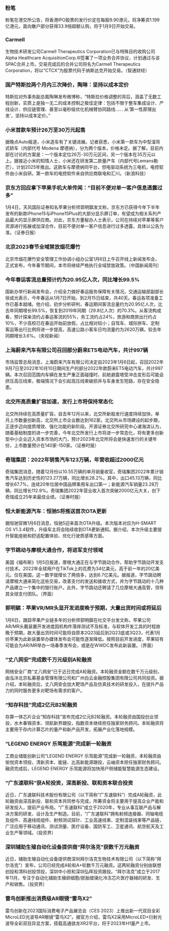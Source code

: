 ### 粉笔
粉笔在港交所公告，将香港IPO股票的发行价定在每股9.90港元，将净筹资1.199亿港元，面向散户部分获得33.9倍超额认购，将于1月9日开始交易。
### Carmell
生物技术研发公司Carmell Therapeutics Corporation已与特殊目的收购公司Alpha Healthcare AcquisitionCorp.III签署了一项业务合并协议，计划通过与该SPAC合并上市。交易完成后的合并公司将名为Carmell Therapeutics Corporation，将以“CTCX”为股票代码于纳斯达克开始交易。（智通财经）
### 国产特斯拉两个月内三次降价，陶琳：坚持以成本定价
特斯拉对外事务副总裁陶琳发布微博称，“特斯拉价格调整的背后，涵盖了无数工程创新，实质上是独一无二的成本控制之极佳定律：包括不限于整车集成设计、产线设计、供应链管理、甚至以毫秒级优化机械臂协同路线…… 从‘第一性原理出发’，坚持以成本定价。”
### 小米首款车预计26万至30万元起售
据晚点Auto报道，小米造车有了关键进展。记者获悉，小米第一款车为中型溜背式轿车（内部代号 Modena 摩德纳），分为两个版本，价格未定。据了解，目前内部在讨论的方案是：一个版本定位26万-30万元区间，另一个版本在35万元以上。据接近小米的知情人士，小米还在研发第二款量产车（内部代号Lemans勒芒），计划2025年推出。这款车与摩德纳同平台，但电驱动系统为三电机，电控软件由小米自研。第一款车的电控软件来自供应商联电和汇川。（新浪科技）
### 京东方回应拿下苹果手机大单传闻：“目前不便对单一客户信息透露过多”
1月4日，天风国际证券知名苹果分析师郭明錤发文称，京东方已获得今年下半年发布的新款iPhone15与iPhone15Plus的大部分显示屏订单，有望成为相关系列产品最大的显示屏供应商。对此，京东方董秘办人士表示，公司在持续对苹果等客户资源进行拓展或加深合作，目前不便对单一客户信息进行过多透露，具体以公告为准。（证券日报）
### 北京2023春节全域禁放烟花爆竹
北京市烟花爆竹安全管理工作协调小组办公室1月6日上午召开线上新闻发布会，正式宣布，今年春节期间，本市将继续严格执行全域禁放政策。（中国新闻周刊）
### 今年春运客流总量预计约为20.95亿人次，同比增长99.5%
国新办举行新闻发布会，介绍全力做好春运服务保障有关情况。交通运输部副部长徐成光表示，今年春运从1月7日开始，到2月15日结束，共40天。春运各项准备工作已基本就绪。他介绍，初步分析研判，春运期间客流总量约为20.95亿人次，比去年同期增长99.5%，恢复到2019年同期（29.8亿人次）的70.3%。从客流构成看，预计探亲流约占春运客流的55%，务工流约占24%，旅游和商旅出行约占10%，不少高校已在春运开始前放假，占比相对较小；自驾车、城际拼车、定制客运等出行比例将进一步提高，高速公路小客车日均流量约为2620万辆，较去年同期增长3.6%。（央视新闻）
### 上海蔚来汽车有限公司召回部分蔚来ET5电动汽车，共计997辆
市场监管总局消息，上海蔚来汽车有限公司决定自2023年1月6日起，召回2022年9月7日至2022年10月10日期间生产的部分2022年款蔚来ET5电动汽车，共计997辆。本次召回范围内车辆在发生严重正面碰撞时，前舱避震塔受冲击变形后可能会挤压高压线束，极端情况下会引起高压线束破损并与车身发生短路，存在安全隐患。
### 北交所高质量扩容加速，发行上市将保持常态化
北交所持续在高质量扩容。自去年12月以来，北交所新股发行速度持续加快，单月上市数量创新高，北交所上市企业数达到162家。北交所从市场建设的起步期，正逐步迈向提质增效、强化功能的新阶段。开源证券北交所研究中心诸海滨认为，随着基础制度的进一步完善，今年北交所发行上市将进一步常态化，将有更多创新型中小企业迈入资本市场的大门，预计2023年北交所将会是快速发行的关键年份，上市数量预计在140家-150家。（证券时报）
### 奇瑞集团：2022年销售汽车123万辆，年营收超过2000亿元
奇瑞集团消息，随着12月份以10.55万辆的单月销量收官，奇瑞集团2022年累计销售汽车达到历史性的123.27万辆，同比增长28.2%。其中，出口45.13万辆，同比增长67.7%，连续20年位居中国品牌乘用车出口第一；新能源汽车销量23.28万辆，同比增长112.9%。奇瑞集团2022年营业收入首次突破2000亿元大关，创下奇瑞成立25年来最佳业绩。（证券时报）
### 恒大新能源汽车：恒驰5将推送首次OTA更新
据恒驰官微1月6日消息，恒驰5迎来首次OTA升级。本次版本对应为H-SMART OS V1.3.4软件，升级车主将会陆续收到OTA更新通知。据介绍，本次升级主要提升智能座舱和舒适配置体验、优化行驶质感等方面。
### 字节跳动与摩根大通合作，将进军支付领域
美国《福布斯》1月5日报道，摩根大通正在与字节跳动合作，帮助字节跳动开发支付技术。2022年全球用户在TikTok上的花费为34亿美元，高于前一年的20亿美元。仅在美国，这一数字就增长了两倍多，达到6.7亿美元。据报道，字节跳动聘请摩根大通来简化这些交易，改善支付的发送和接收方式，并为字节跳动的十几种产品建立一个集中的银行账户。此外，字节跳动还聘请了几位摩根大通高管，领导其全球支付团队。（界面）
### 郭明錤：苹果VR/MR头显开发进度晚于预期，大量出货时间或将延后
1月6日，跟踪苹果产业链多年的分析师郭明錤在社交平台发文称，苹果公司AR/MR头戴装置开发进度因机构件落摔测试不及标准，与软体开发工具的时程故晚于预期，故大量出货时间可能将自原本2Q23延后到2Q23底或3Q23，代表1月份苹果为此新装置举办媒体发布会可能性逐渐降低。按照目前开发进度，苹果较有可能会为AR/MR举办一场春季发布会，或是在WWDC发布此新装置。（界面）
### “丈八网安”完成数千万元级别A轮融资
网络安全厂商“丈八网安”已于近日完成A轮融资。本轮融资金额在数千万元级别，由泓沣北京私募基金管理有限公司和广州白云金融控股集团有限公司共同投资。据介绍，本轮融资后，丈八网安会加大靶场产品及仿真技术的研发投入，在提升产品力的同时服务更多对靶场有需求的客户。
### “知存科技”完成2亿元B2轮融资
存算一体芯片企业“知存科技”宣布完成2亿元B2轮融资。本轮融资由国投创业领投，水木春锦资本、领航新界跟投，指数资本继续担任独家财务顾问。本轮融资将主要用于存内计算芯片的量产和新产品开发，拓展产业化落地规模。
### “LEGEND ENERGY 乐驾能源”完成新一轮融资
工商业储能创新公司“LEGEND ENERGY 乐驾能源”完成新一轮融资，本轮融资由愉悦资本领投，清新资本、能链、比高新能源跟投，云岫资本担任独家财务顾问。融资完成后，LEGEND ENERGY 乐驾能源将加快用户侧储能智慧能源生态建设。
### “广东速联科”获A轮投资，深高新投、联和资本联合投资
近日，广东速联科技术股份有限公司（以下简称“广东速联科”）完成A轮融资，此轮融资由深高新投、联和资本共同参与完成，所筹资金将主要用于提高企业产能和研发投入，提前产业布局。“广东速联科”成立于2020年，专业从事互联产品与解决方案的研发、设计及生产制造。目前，“广东速联科”拥有射频连接器、同轴电缆及组件、高速线缆组件、射频测试探针、工业高速线束、定制混装线束等产品链，广泛应用于移动通讯、测试测量、医疗设备、国防军工、卫星通讯、航空航天及工业生产等领域。（投资界）
### 深圳辅助生殖自动化设备提供商“拜尔洛克”获数千万元融资
近日，辅助生殖自动化设备提供商深圳拜尔洛克生物技术有限公司（以下简称“拜尔洛克”）宣布，公司已经完成A轮和A+轮数千万元融资。这两轮融资分别由联想创投和清科创投领投，深圳中小担和深圳弘晖投资跟投。“拜尔洛克”成立于2017年11月，专注于自动化辅助生殖卵细胞/胚胎玻璃化冷冻芯片医疗器械的研发、生产和销售。（投资界）
### 雷鸟创新推出消费级AR眼镜“雷鸟X2”
雷鸟创新在2023国际消费电子产品展览会（CES 2023）上推出新一代双目全彩MicroLED光波导AR眼镜“雷鸟X2”。据官方介绍，雷鸟X2采用MicroLED+衍射光波导全彩双目异显方案，搭载高通骁龙XR2平台，将于2023年H1量产上市。
